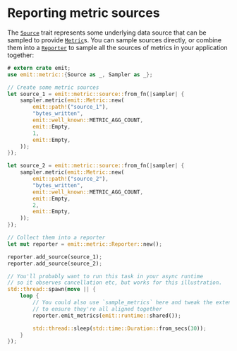 # Reporting metric sources

The [`Source`](https://docs.rs/emit/0.11.0-alpha.21/emit/metric/source/trait.Source.html) trait represents some underlying data source that can be sampled to provide [`Metric`](https://docs.rs/emit/0.11.0-alpha.21/emit/metric/struct.Metric.html)s. You can sample sources directly, or combine them into a [`Reporter`](https://docs.rs/emit/0.11.0-alpha.21/emit/metric/struct.Reporter.html) to sample all the sources of metrics in your application together:

```rust
# extern crate emit;
use emit::metric::{Source as _, Sampler as _};

// Create some metric sources
let source_1 = emit::metric::source::from_fn(|sampler| {
    sampler.metric(emit::Metric::new(
        emit::path!("source_1"),
        "bytes_written",
        emit::well_known::METRIC_AGG_COUNT,
        emit::Empty,
        1,
        emit::Empty,
    ));
});

let source_2 = emit::metric::source::from_fn(|sampler| {
    sampler.metric(emit::Metric::new(
        emit::path!("source_2"),
        "bytes_written",
        emit::well_known::METRIC_AGG_COUNT,
        emit::Empty,
        2,
        emit::Empty,
    ));
});

// Collect them into a reporter
let mut reporter = emit::metric::Reporter::new();

reporter.add_source(source_1);
reporter.add_source(source_2);

// You'll probably want to run this task in your async runtime
// so it observes cancellation etc, but works for this illustration.
std::thread::spawn(move || {
    loop {
        // You could also use `sample_metrics` here and tweak the extents of metrics
        // to ensure they're all aligned together
        reporter.emit_metrics(emit::runtime::shared());

        std::thread::sleep(std::time::Duration::from_secs(30));
    }
});
```
